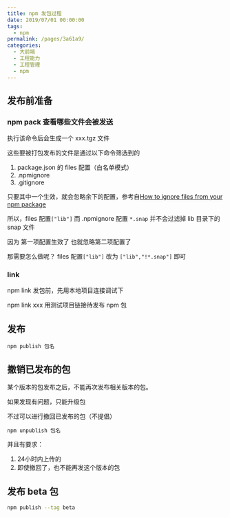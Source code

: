 ```yaml
---
title: npm 发包过程
date: 2019/07/01 00:00:00
tags: 
  - npm
permalink: /pages/3a61a9/
categories: 
  - 大前端
  - 工程能力
  - 工程管理
  - npm
---
```


## 发布前准备

### npm pack 查看哪些文件会被发送

执行该命令后会生成一个 xxx.tgz 文件

这些要被打包发布的文件是通过以下命令筛选到的

1. package.json 的 files 配置（白名单模式）
2. .npmignore
3. .gitignore

<!-- more -->

只要其中一个生效，就会忽略余下的配置，参考自[How to ignore files from your npm package](https://zellwk.com/blog/ignoring-files-from-npm-package/)

所以，files 配置`["lib"]` 而 .npmignore 配置 `*.snap` 并不会过滤掉 lib 目录下的 snap 文件

因为 第一项配置生效了 也就忽略第二项配置了

那需要怎么做呢？ files 配置`["lib"]` 改为 `["lib","!*.snap"]` 即可


### link

npm link 发包前，先用本地项目连接调试下

npm link xxx 用测试项目链接待发布 npm 包





## 发布
```
npm publish 包名
```
## 撤销已发布的包

某个版本的包发布之后，不能再次发布相关版本的包。

如果发现有问题，只能升级包

不过可以进行撤回已发布的包（不提倡）
```
npm unpublish 包名
```
并且有要求：
1. 24小时内上传的
2. 即使撤回了，也不能再发这个版本的包

## 发布 beta 包

```sh
npm publish --tag beta
```